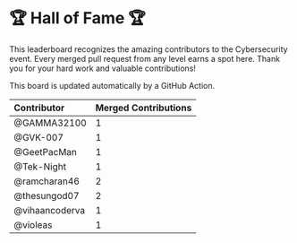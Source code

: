 # 🏆 Hall of Fame 🏆

This leaderboard recognizes the amazing contributors to the Cybersecurity event. Every merged pull request from any level earns a spot here. Thank you for your hard work and valuable contributions!

This board is updated automatically by a GitHub Action.

| Contributor | Merged Contributions |
| :--- | :--- |
| @GAMMA32100 | 1 |
| @GVK-007 | 1 |
| @GeetPacMan | 1 |
| @Tek-Night | 1 |
| @ramcharan46 | 2 |
| @thesungod07 | 2 |
| @vihaancoderva | 1 |
| @violeas | 1 |
